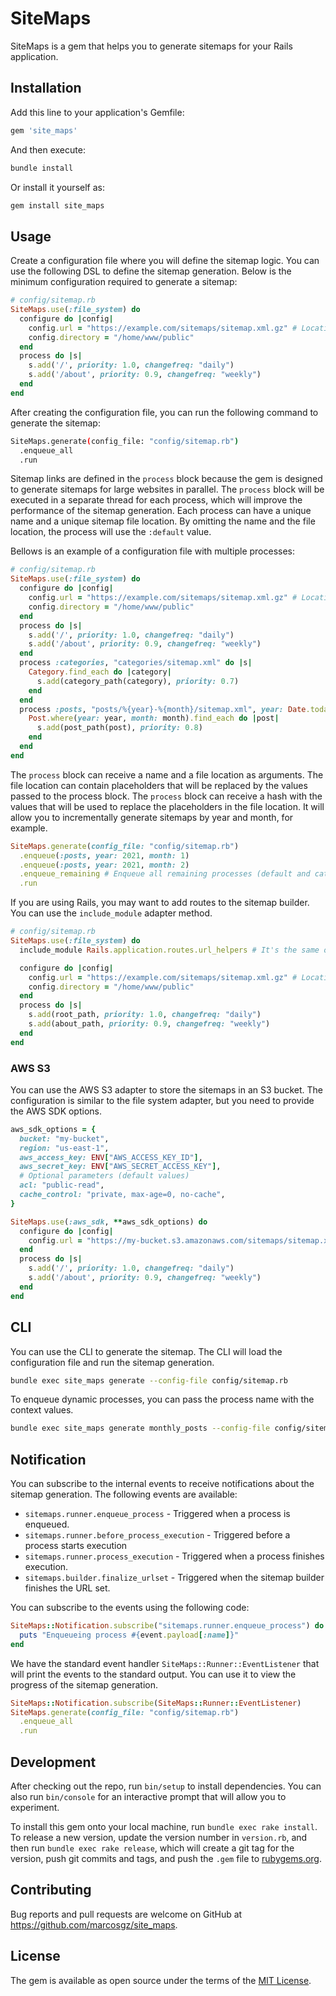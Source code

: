 # SiteMaps

SiteMaps is a gem that helps you to generate sitemaps for your Rails application.

## Installation

Add this line to your application's Gemfile:

```ruby
gem 'site_maps'
```

And then execute:

```bash
bundle install
```

Or install it yourself as:

```bash
gem install site_maps
```

## Usage

Create a configuration file where you will define the sitemap logic. You can use the following DSL to define the sitemap generation. Below is the minimum configuration required to generate a sitemap:

```ruby
# config/sitemap.rb
SiteMaps.use(:file_system) do
  configure do |config|
    config.url = "https://example.com/sitemaps/sitemap.xml.gz" # Location of main sitemap index file
    config.directory = "/home/www/public"
  end
  process do |s|
    s.add('/', priority: 1.0, changefreq: "daily")
    s.add('/about', priority: 0.9, changefreq: "weekly")
  end
end
```

After creating the configuration file, you can run the following command to generate the sitemap:

```bash
SiteMaps.generate(config_file: "config/sitemap.rb")
  .enqueue_all
  .run
```

Sitemap links are defined in the `process` block because the gem is designed to generate sitemaps for large websites in parallel. The `process` block will be executed in a separate thread for each process, which will improve the performance of the sitemap generation. Each process can have a unique name and a unique sitemap file location. By omitting the name and the file location, the process will use the `:default` value.

Bellows is an example of a configuration file with multiple processes:

```ruby
# config/sitemap.rb
SiteMaps.use(:file_system) do
  configure do |config|
    config.url = "https://example.com/sitemaps/sitemap.xml.gz" # Location of main sitemap index file
    config.directory = "/home/www/public"
  end
  process do |s|
    s.add('/', priority: 1.0, changefreq: "daily")
    s.add('/about', priority: 0.9, changefreq: "weekly")
  end
  process :categories, "categories/sitemap.xml" do |s|
    Category.find_each do |category|
      s.add(category_path(category), priority: 0.7)
    end
  end
  process :posts, "posts/%{year}-%{month}/sitemap.xml", year: Date.today.year, month: Date.today.month do |s, year, month|
    Post.where(year: year, month: month).find_each do |post|
      s.add(post_path(post), priority: 0.8)
    end
  end
end
```

The `process` block can receive a name and a file location as arguments. The file location can contain placeholders that will be replaced by the values passed to the process block. The `process` block can receive a hash with the values that will be used to replace the placeholders in the file location. It will allow you to incrementally generate sitemaps by year and month, for example.

```ruby
SiteMaps.generate(config_file: "config/sitemap.rb")
  .enqueue(:posts, year: 2021, month: 1)
  .enqueue(:posts, year: 2021, month: 2)
  .enqueue_remaining # Enqueue all remaining processes (default and categories)
  .run
```

If you are using Rails, you may want to add routes to the sitemap builder. You can use the `include_module` adapter method.

```ruby
# config/sitemap.rb
SiteMaps.use(:file_system) do
  include_module Rails.application.routes.url_helpers # It's the same of `extend Rails.application.routes.url_helpers`

  configure do |config|
    config.url = "https://example.com/sitemaps/sitemap.xml.gz" # Location of main sitemap index file
    config.directory = "/home/www/public"
  end
  process do |s|
    s.add(root_path, priority: 1.0, changefreq: "daily")
    s.add(about_path, priority: 0.9, changefreq: "weekly")
  end
end
```

### AWS S3

You can use the AWS S3 adapter to store the sitemaps in an S3 bucket. The configuration is similar to the file system adapter, but you need to provide the AWS SDK options.

```ruby
aws_sdk_options = {
  bucket: "my-bucket",
  region: "us-east-1",
  aws_access_key: ENV["AWS_ACCESS_KEY_ID"],
  aws_secret_key: ENV["AWS_SECRET_ACCESS_KEY"],
  # Optional parameters (default values)
  acl: "public-read",
  cache_control: "private, max-age=0, no-cache",
}

SiteMaps.use(:aws_sdk, **aws_sdk_options) do
  configure do |config|
    config.url = "https://my-bucket.s3.amazonaws.com/sitemaps/sitemap.xml.gz"
  end
  process do |s|
    s.add('/', priority: 1.0, changefreq: "daily")
    s.add('/about', priority: 0.9, changefreq: "weekly")
  end
end
```

## CLI

You can use the CLI to generate the sitemap. The CLI will load the configuration file and run the sitemap generation.

```bash
bundle exec site_maps generate --config-file config/sitemap.rb
```

To enqueue dynamic processes, you can pass the process name with the context values.

```bash
bundle exec site_maps generate monthly_posts --config-file config/sitemap.rb --context=year:2021,month:1
```

## Notification

You can subscribe to the internal events to receive notifications about the sitemap generation. The following events are available:

* `sitemaps.runner.enqueue_process` - Triggered when a process is enqueued.
* `sitemaps.runner.before_process_execution` - Triggered before a process starts execution
* `sitemaps.runner.process_execution` - Triggered when a process finishes execution.
* `sitemaps.builder.finalize_urlset` - Triggered when the sitemap builder finishes the URL set.

You can subscribe to the events using the following code:

```ruby
SiteMaps::Notification.subscribe("sitemaps.runner.enqueue_process") do |event|
  puts "Enqueueing process #{event.payload[:name]}"
end
```

We have the standard event handler `SiteMaps::Runner::EventListener` that will print the events to the standard output. You can use it to view the progress of the sitemap generation.

```ruby
SiteMaps::Notification.subscribe(SiteMaps::Runner::EventListener)
SiteMaps.generate(config_file: "config/sitemap.rb")
  .enqueue_all
  .run
```

## Development

After checking out the repo, run `bin/setup` to install dependencies. You can also run `bin/console` for an interactive prompt that will allow you to experiment.

To install this gem onto your local machine, run `bundle exec rake install`. To release a new version, update the version number in `version.rb`, and then run `bundle exec rake release`, which will create a git tag for the version, push git commits and tags, and push the `.gem` file to [rubygems.org](https://rubygems.org).

## Contributing

Bug reports and pull requests are welcome on GitHub at https://github.com/marcosgz/site_maps.


## License

The gem is available as open source under the terms of the [MIT License](https://opensource.org/licenses/MIT).
